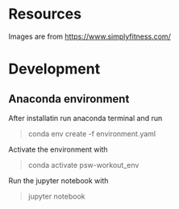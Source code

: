# Resources

Images are from https://www.simplyfitness.com/


# Development

## Anaconda environment

After installatin run anaconda terminal and run

> conda env create -f environment.yaml

Activate the environment with

> conda activate psw-workout_env

Run the jupyter notebook with

> jupyter notebook
